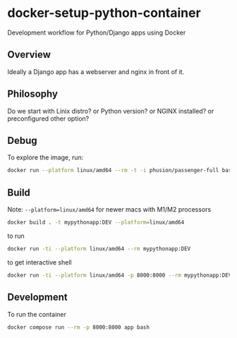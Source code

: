# docker-setup-python-container

Development workflow for Python/Django apps using Docker

## Overview

Ideally a Django app has a webserver and nginx in front of it.

## Philosophy

Do we start with Linix distro?
or Python version?
or NGINX installed?
or preconfigured other option?

## Debug

To explore the image, run:

```sh
docker run --platform linux/amd64 --rm -t -i phusion/passenger-full bash -l
```

## Build

Note: `--platform=linux/amd64` for newer macs with M1/M2 processors

```sh
docker build . -t mypythonapp:DEV --platform=linux/amd64
```

to run

```sh
docker run -ti --platform linux/amd64 --rm mypythonapp:DEV
```

to get interactive shell

```sh
docker run -ti --platform linux/amd64 -p 8000:8000 --rm mypythonapp:DEV  /bin/bash
```

## Development

To run the container

```sh
docker compose run --rm -p 8000:8000 app bash
```
